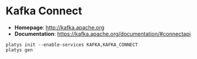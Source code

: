 # Kafka Connect

* **Homepage**: <http://kafka.apache.org>
* **Documentation**: <https://kafka.apache.org/documentation/#connectapi>


```
platys init --enable-services KAFKA,KAFKA_CONNECT
platys gen
```
